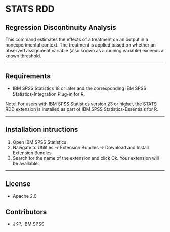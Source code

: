 # STATS RDD
## Regression Discontinuity Analysis
 This command estimates the effects of a treatment on an output in a nonexperimental context. The treatment is applied based on whether an observed assignment variable (also known as a running variable) exceeds a known threshold.

---
Requirements
----
- IBM SPSS Statistics 18 or later and the corresponding IBM SPSS Statistics-Integration Plug-in for R.

Note: For users with IBM SPSS Statistics version 23 or higher, the STATS RDD extension is installed as part of IBM SPSS Statistics-Essentials for R.

---
Installation intructions
----
1. Open IBM SPSS Statistics
2. Navigate to Utilities -> Extension Bundles -> Download and Install Extension Bundles
3. Search for the name of the extension and click Ok. Your extension will be available.

---
License
----

- Apache 2.0
                              
Contributors
----

  - JKP, IBM SPSS
